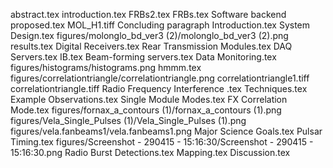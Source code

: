 abstract.tex
introduction.tex
FRBs2.tex
FRBs.tex
Software backend proposed.tex
MOL_H1.tiff
Concluding paragraph Introduction.tex
System Design.tex
figures/molonglo_bd_ver3 (2)/molonglo_bd_ver3 (2).png
results.tex
Digital Receivers.tex
Rear Transmission Modules.tex
DAQ Servers.tex
IB.tex
Beam-forming servers.tex
Data Monitoring.tex
figures/histograms/histograms.png
hmmm.tex
figures/correlationtriangle/correlationtriangle.png
correlationtriangle1.tiff
correlationtriangle.tiff
Radio Frequency Interference .tex
Techniques.tex
Example Observations.tex
Single Module Modes.tex
FX Correlation Mode.tex
figures/fornax_a_contours (1)/fornax_a_contours (1).png
figures/Vela_Single_Pulses (1)/Vela_Single_Pulses (1).png
figures/vela.fanbeams1/vela.fanbeams1.png
Major Science Goals.tex
Pulsar Timing.tex
figures/Screenshot - 290415 - 15:16:30/Screenshot - 290415 - 15:16:30.png
Radio Burst Detections.tex
Mapping.tex
Discussion.tex
